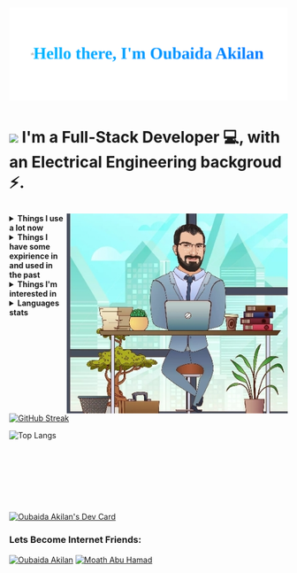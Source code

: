 <h1 align="center" > 

 <img src="https://github.com/OubaidaAkilan/OubaidaAkilan/blob/main/hellothere.svg" width="600px">

</h1>

<h1> 

<p align="left"> 
 <img  src="https://raw.githubusercontent.com/MartinHeinz/MartinHeinz/master/wave.gif" width="55px">
 I'm a Full-Stack Developer 💻, with an Electrical Engineering backgroud ⚡.  
</p>  
 
 
 <img  align="right" src="https://github.com/OubaidaAkilan/OubaidaAkilan/blob/main/githubImg.jpeg" width="400px">
</h1>

<details>
  <summary><b>Things I use a lot now</b></summary>
  <br/>
<picture>
  <!-- JavaScript -->
  <source media="(prefers-color-scheme: dark)" srcset="https://img.shields.io/badge/JavaScript-2e3440.svg?&logo=javascript&logoColor=f7df1e">
  <source media="(prefers-color-scheme: light)" srcset="https://img.shields.io/badge/JavaScript-eceff4.svg?&logo=javascript&logoColor=f7df1e">
  <img class="icon" alt="JavaScript" src="https://img.shields.io/badge/JavaScript-2e3440.svg?&logo=javascript&logoColor=f7df1e">
</picture>

 <picture>
  <!-- Node.js Icon -->
  <source media="(prefers-color-scheme: dark)" srcset="https://img.shields.io/badge/Node.js-2e3440.svg?&logo=node.js&logoColor=339933">
  <source media="(prefers-color-scheme: light)" srcset="https://img.shields.io/badge/Node.js-eceff4.svg?&logo=node.js&logoColor=339933">
  <img alt="Node.js" src="https://img.shields.io/badge/Node.js-2e3440.svg?&logo=node.js&logoColor=339933">
</picture>

<picture>
  <!-- Express Icon -->
  <source media="(prefers-color-scheme: dark)" srcset="https://img.shields.io/badge/Express-2e3440.svg?&logo=express&logoColor=FFFFFF">
  <source media="(prefers-color-scheme: light)" srcset="https://img.shields.io/badge/Express-eceff4.svg?&logo=express&logoColor=FFFFFF">
  <img alt="Express" src="https://img.shields.io/badge/Express-2e3440.svg?&logo=express&logoColor=FFFFFF">
</picture>

<picture>
  <!-- MongoDB Icon -->
  <source media="(prefers-color-scheme: dark)" srcset="https://img.shields.io/badge/MongoDB-2e3440.svg?&logo=mongodb&logoColor=47A248">
  <source media="(prefers-color-scheme: light)" srcset="https://img.shields.io/badge/MongoDB-eceff4.svg?&logo=mongodb&logoColor=47A248">
  <img alt="MongoDB" src="https://img.shields.io/badge/MongoDB-2e3440.svg?&logo=mongodb&logoColor=47A248">
</picture>


 <picture>
  <!-- Mongoose Icon -->
  <source media="(prefers-color-scheme: dark)" srcset="https://img.shields.io/badge/Mongoose-2e3440.svg?&logo=mongoose&logoColor=880000">
  <source media="(prefers-color-scheme: light)" srcset="https://img.shields.io/badge/Mongoose-eceff4.svg?&logo=mongoose&logoColor=880000">
  <img alt="Mongoose" src="https://img.shields.io/badge/Mongoose-2e3440.svg?&logo=mongoose&logoColor=880000">
</picture>

<picture>
  <!-- Axios Icon -->
  <source media="(prefers-color-scheme: dark)" srcset="https://img.shields.io/badge/Axios-2e3440.svg?&logo=axios&logoColor=61DAFB">
  <source media="(prefers-color-scheme: light)" srcset="https://img.shields.io/badge/Axios-eceff4.svg?&logo=axios&logoColor=61DAFB">
  <img alt="Axios" src="https://img.shields.io/badge/Axios-2e3440.svg?&logo=axios&logoColor=61DAFB">
</picture>
 
  <br>
 
 <picture>
  <!-- HTML -->
  <source media="(prefers-color-scheme: dark)" srcset="https://img.shields.io/badge/HTML-2e3440.svg?&logo=html5&logoColor=e34c26">
  <source media="(prefers-color-scheme: light)" srcset="https://img.shields.io/badge/HTML-eceff4.svg?&logo=html5&logoColor=e34c26">
  <img class="icon" alt="HTML" src="https://img.shields.io/badge/HTML-2e3440.svg?&logo=html5&logoColor=e34c26">
</picture>

<picture>
  <!-- CSS -->
  <source media="(prefers-color-scheme: dark)" srcset="https://img.shields.io/badge/CSS-2e3440.svg?&logo=css3&logoColor=1572b6">
  <source media="(prefers-color-scheme: light)" srcset="https://img.shields.io/badge/CSS-eceff4.svg?&logo=css3&logoColor=1572b6">
  <img class="icon" alt="CSS" src="https://img.shields.io/badge/CSS-2e3440.svg?&logo=css3&logoColor=1572b6">
</picture>
 <picture>
  <!-- React Bootstrap Icon -->
  <source media="(prefers-color-scheme: dark)" srcset="https://img.shields.io/badge/React%20Bootstrap-2e3440.svg?&logo=bootstrap&logoColor=61DAFB">
  <source media="(prefers-color-scheme: light)" srcset="https://img.shields.io/badge/React%20Bootstrap-eceff4.svg?&logo=bootstrap&logoColor=61DAFB">
  <img alt="React Bootstrap" src="https://img.shields.io/badge/React%20Bootstrap-2e3440.svg?&logo=bootstrap&logoColor=61DAFB">
</picture>

<picture>
  <!-- Material UI Icon -->
  <source media="(prefers-color-scheme: dark)" srcset="https://img.shields.io/badge/Material%20UI-2e3440.svg?&logo=material-ui&logoColor=0081CB">
  <source media="(prefers-color-scheme: light)" srcset="https://img.shields.io/badge/Material%20UI-eceff4.svg?&logo=material-ui&logoColor=0081CB">
  <img alt="Material UI" src="https://img.shields.io/badge/Material%20UI-2e3440.svg?&logo=material-ui&logoColor=0081CB">
</picture>

<picture>
  <!-- Tailwind CSS Icon -->
  <source media="(prefers-color-scheme: dark)" srcset="https://img.shields.io/badge/Tailwind%20CSS-2e3440.svg?&logo=tailwind-css&logoColor=38B2AC">
  <source media="(prefers-color-scheme: light)" srcset="https://img.shields.io/badge/Tailwind%20CSS-eceff4.svg?&logo=tailwind-css&logoColor=38B2AC">
  <img alt="Tailwind CSS" src="https://img.shields.io/badge/Tailwind%20CSS-2e3440.svg?&logo=tailwind-css&logoColor=38B2AC">
</picture>
 
 <picture>
  <!-- Sass Icon -->
  <source media="(prefers-color-scheme: dark)" srcset="https://img.shields.io/badge/Sass-2e3440.svg?&logo=sass&logoColor=CC6699">
  <source media="(prefers-color-scheme: light)" srcset="https://img.shields.io/badge/Sass-eceff4.svg?&logo=sass&logoColor=CC6699">
  <img alt="Sass" src="https://img.shields.io/badge/Sass-2e3440.svg?&logo=sass&logoColor=CC6699">
</picture>
 <br>
<picture>
  <!-- ReactJS Icon -->
  <source media="(prefers-color-scheme: dark)" srcset="https://img.shields.io/badge/React-2e3440.svg?&logo=react&logoColor=61DAFB">
  <source media="(prefers-color-scheme: light)" srcset="https://img.shields.io/badge/React-eceff4.svg?&logo=react&logoColor=61DAFB">
  <img alt="React" src="https://img.shields.io/badge/React-2e3440.svg?&logo=react&logoColor=61DAFB">
</picture>

<picture>
  <!-- React Hooks Icon -->
  <source media="(prefers-color-scheme: dark)" srcset="https://img.shields.io/badge/React%20Hooks-2e3440.svg?&logo=react&logoColor=61DAFB">
  <source media="(prefers-color-scheme: light)" srcset="https://img.shields.io/badge/React%20Hooks-eceff4.svg?&logo=react&logoColor=61DAFB">
  <img alt="React Hooks" src="https://img.shields.io/badge/React%20Hooks-2e3440.svg?&logo=react&logoColor=61DAFB">
</picture>
 
  <picture>
   <!-- ReactQuery -->
    <source media="(prefers-color-scheme: dark)" srcset="https://img.shields.io/badge/React%20Query-2e3440.svg?&logo=reactquery&logoColor=ff4154">
    <source media="(prefers-color-scheme: light)"srcset="https://img.shields.io/badge/React%20Query-eceff4.svg?&logo=reactquery&logoColor=ff4154">
    <img alt="ReactQuery" src="https://img.shields.io/badge/React%20Query-eceff4.svg?&logo=reactquery&logoColor=ff4154">
  </picture>
 
  <picture>
   <!-- React Router -->
    <source media="(prefers-color-scheme: dark)" srcset="https://img.shields.io/badge/React%20Router-2e3440.svg?&logo=reactrouter&logoColor=white">
    <source media="(prefers-color-scheme: light)"srcset="https://img.shields.io/badge/React%20Router-eceff4.svg?&logo=reactrouter&logoColor=black">
    <img alt="ReactRouter" src="https://img.shields.io/badge/React%20Router-eceff4.svg?&logo=reactrouter&logoColor=white">
  </picture>
 
 <picture>
  <!-- Chart.js Icon -->
  <source media="(prefers-color-scheme: dark)" srcset="https://img.shields.io/badge/Chart.js-2e3440.svg?&logo=chart-dot-js&logoColor=FF6384">
  <source media="(prefers-color-scheme: light)" srcset="https://img.shields.io/badge/Chart.js-eceff4.svg?&logo=chart-dot-js&logoColor=FF6384">
  <img alt="Chart.js" src="https://img.shields.io/badge/Chart.js-2e3440.svg?&logo=chart-dot-js&logoColor=FF6384">
</picture>
 
  <br>
 
  <picture>
    <source media="(prefers-color-scheme: dark)" srcset="https://img.shields.io/badge/Git-2e3440.svg?&logo=git&logoColor=f74d27">
    <source media="(prefers-color-scheme: light)"srcset="https://img.shields.io/badge/Git-eceff4.svg?&logo=git&logoColor=f74d27">
    <img alt="Git" src="https://img.shields.io/badge/Git-eceff4.svg?&logo=git&logoColor=f74d27">
  </picture>
  <picture>
    <source media="(prefers-color-scheme: dark)" srcset="https://img.shields.io/badge/GitHub-2e3440.svg?&logo=github&logoColor=white">
    <source media="(prefers-color-scheme: light)"srcset="https://img.shields.io/badge/GitHub-eceff4.svg?&logo=github&logoColor=black">
    <img alt="GitHub" src="https://img.shields.io/badge/GitHub-eceff4.svg?&logo=github&logoColor=white">
  </picture>
  <picture>
    <source media="(prefers-color-scheme: dark)" srcset="https://img.shields.io/badge/Github%20Actions-2e3440.svg?&logo=github-actions&logoColor=2088FF">
    <source media="(prefers-color-scheme: light)"srcset="https://img.shields.io/badge/Github%20Actions-eceff4.svg?&logo=github-actions&logoColor=2088FF">
    <img alt="GithubActions" src="https://img.shields.io/badge/Github%20Actions-eceff4.svg?&logo=github-actions&logoColor=2088FF">
  </picture>
  <br>
 <picture>
  <!-- Postman Icon -->
  <source media="(prefers-color-scheme: dark)" srcset="https://img.shields.io/badge/Postman-2e3440.svg?&logo=postman&logoColor=FF6C37">
  <source media="(prefers-color-scheme: light)" srcset="https://img.shields.io/badge/Postman-eceff4.svg?&logo=postman&logoColor=FF6C37">
  <img alt="Postman" src="https://img.shields.io/badge/Postman-2e3440.svg?&logo=postman&logoColor=FF6C37">
</picture>
 
  <picture>
   <!-- VS Code -->
    <source media="(prefers-color-scheme: dark)" srcset="https://img.shields.io/badge/VS%20Code-2e3440.svg?&logo=visual-studio-code&logoColor=007ACC">
    <source media="(prefers-color-scheme: light)"srcset="https://img.shields.io/badge/VS%20Code-eceff4.svg?&logo=visual-studio-code&logoColor=007ACC">
    <img alt="VSCode" src="https://img.shields.io/badge/VS%20Code-eceff4.svg?&logo=visual-studio-code&logoColor=007ACC">
  </picture>

 
</details>


<details>
  <summary><b>Things I have some expirience in and used in the past</b></summary>
  <br/>
 <picture>
  <!-- Dart -->
  <source media="(prefers-color-scheme: dark)" srcset="https://img.shields.io/badge/Dart-2e3440.svg?&logo=dart&logoColor=0175c2">
  <source media="(prefers-color-scheme: light)" srcset="https://img.shields.io/badge/Dart-eceff4.svg?&logo=dart&logoColor=0175c2">
  <img class="icon" alt="Dart" src="https://img.shields.io/badge/Dart-2e3440.svg?&logo=dart&logoColor=0175c2">
</picture>
 <picture>
  <!-- Flutter -->
  <source media="(prefers-color-scheme: dark)" srcset="https://img.shields.io/badge/Flutter-2e3440.svg?&logo=flutter&logoColor=02569B">
  <source media="(prefers-color-scheme: light)" srcset="https://img.shields.io/badge/Flutter-eceff4.svg?&logo=flutter&logoColor=02569B">
  <img alt="Flutter" src="https://img.shields.io/badge/Flutter-2e3440.svg?&logo=flutter&logoColor=02569B">
</picture>
 <picture>
  <!-- MySQL Icon -->
  <source media="(prefers-color-scheme: dark)" srcset="https://img.shields.io/badge/MySQL-2e3440.svg?&logo=mysql&logoColor=4479A1">
  <source media="(prefers-color-scheme: light)" srcset="https://img.shields.io/badge/MySQL-eceff4.svg?&logo=mysql&logoColor=4479A1">
  <img alt="MySQL" src="https://img.shields.io/badge/MySQL-2e3440.svg?&logo=mysql&logoColor=4479A1">
</picture>
 <br/>
 <picture>
  <!-- PostgreSQL Icon -->
  <source media="(prefers-color-scheme: dark)" srcset="https://img.shields.io/badge/PostgreSQL-2e3440.svg?&logo=postgresql&logoColor=336791">
  <source media="(prefers-color-scheme: light)" srcset="https://img.shields.io/badge/PostgreSQL-eceff4.svg?&logo=postgresql&logoColor=336791">
  <img alt="PostgreSQL" src="https://img.shields.io/badge/PostgreSQL-2e3440.svg?&logo=postgresql&logoColor=336791">
</picture>
 <picture>
  <!-- Sequelize Icon -->
  <source media="(prefers-color-scheme: dark)" srcset="https://img.shields.io/badge/Sequelize-2e3440.svg?&logo=sequelize&logoColor=52B0E7">
  <source media="(prefers-color-scheme: light)" srcset="https://img.shields.io/badge/Sequelize-eceff4.svg?&logo=sequelize&logoColor=52B0E7">
  <img alt="Sequelize" src="https://img.shields.io/badge/Sequelize-2e3440.svg?&logo=sequelize&logoColor=52B0E7">
</picture>
<picture>
   <!-- Insomnia -->
    <source media="(prefers-color-scheme: dark)" srcset="https://img.shields.io/badge/Insomnia-2e3440.svg?&logo=insomnia&logoColor=5e01d4">
    <source media="(prefers-color-scheme: light)"srcset="https://img.shields.io/badge/Insomnia-eceff4.svg?&logo=insomnia&logoColor=5e01d4">
    <img alt="Insomnia" src="https://img.shields.io/badge/Insomnia-eceff4.svg?&logo=insomnia&logoColor=5e01d4">
</picture>  
   <picture>
   <!-- Firebase -->
    <source media="(prefers-color-scheme: dark)" srcset="https://img.shields.io/badge/Firebase-2e3440.svg?&logo=firebase&logoColor=FFCA28">
    <source media="(prefers-color-scheme: light)"srcset="https://img.shields.io/badge/Firebase-eceff4.svg?&logo=firebase&logoColor=FFCA28">
    <img alt="Firebase" src="https://img.shields.io/badge/Firebase-eceff4.svg?&logo=firebase&logoColor=FFCA28">
  </picture>
   </details>

 
 
 <details>
    <summary><b>Things I'm interested in</b></summary>
    <br/>
     <picture>
    <!-- Next.js Icon -->
    <source media="(prefers-color-scheme: dark)" srcset="https://img.shields.io/badge/Next.js-2e3440.svg?&logo=next.js&logoColor=white">
    <source media="(prefers-color-scheme: light)" srcset="https://img.shields.io/badge/Next.js-eceff4.svg?&logo=next.js&logoColor=white">
    <img alt="Next.js" src="https://img.shields.io/badge/Next.js-2e3440.svg?&logo=next.js&logoColor=white">
  </picture>

  <picture>
    <!-- TypeScript Icon -->
    <source media="(prefers-color-scheme: dark)" srcset="https://img.shields.io/badge/TypeScript-2e3440.svg?&logo=typescript&logoColor=3278c7">
    <source media="(prefers-color-scheme: light)" srcset="https://img.shields.io/badge/TypeScript-eceff4.svg?&logo=typescript&logoColor=3278c7">
    <img alt="TypeScript" src="https://img.shields.io/badge/TypeScript-2e3440.svg?&logo=typescript&logoColor=3278c7">
  </picture>
    <br/>
    <picture>
    <!-- Python Icon -->
    <source media="(prefers-color-scheme: dark)" srcset="https://img.shields.io/badge/Python-2e3440.svg?&logo=python&logoColor=3776AB">
    <source media="(prefers-color-scheme: light)" srcset="https://img.shields.io/badge/Python-eceff4.svg?&logo=python&logoColor=3776AB">
    <img alt="Python" src="https://img.shields.io/badge/Python-2e3440.svg?&logo=python&logoColor=3776AB">
  </picture>

  <picture>
    <!-- Django Icon -->
    <source media="(prefers-color-scheme: dark)" srcset="https://img.shields.io/badge/Django-2e3440.svg?&logo=django&logoColor=092E20">
    <source media="(prefers-color-scheme: light)" srcset="https://img.shields.io/badge/Django-eceff4.svg?&logo=django&logoColor=092E20">
    <img alt="Django" src="https://img.shields.io/badge/Django-2e3440.svg?&logo=django&logoColor=092E20">
  </picture>
  <picture>
   <!-- Flask Icon -->
    <source media="(prefers-color-scheme: dark)" srcset="https://img.shields.io/badge/Flask-000000.svg?&logo=flask&logoColor=white">
    <source media="(prefers-color-scheme: light)" srcset="https://img.shields.io/badge/Flask-000000.svg?&logo=flask&logoColor=black">
    <img alt="Flask" src="https://img.shields.io/badge/Flask-000000.svg?&logo=flask&logoColor=black">
  </picture>
    <br/>
  <picture>
    <!-- Docker Icon -->
    <source media="(prefers-color-scheme: dark)" srcset="https://img.shields.io/badge/Docker-2e3440.svg?&logo=docker&logoColor=2496ED">
    <source media="(prefers-color-scheme: light)" srcset="https://img.shields.io/badge/Docker-eceff4.svg?&logo=docker&logoColor=2496ED">
    <img alt="Docker" src="https://img.shields.io/badge/Docker-2e3440.svg?&logo=docker&logoColor=2496ED">
  </picture>
 </details>
  
<details>
  <summary><b>Languages stats</b></summary>
  <br/>
  <picture align="left">
    <source media="(prefers-color-scheme: dark)" srcset="https://github-profile-summary-cards.vercel.app/api/cards/repos-per-language?username=oubaidaakilan&theme=nord_dark">
    <source media="(prefers-color-scheme: light)"srcset="https://github-profile-summary-cards.vercel.app/api/cards/repos-per-language?username=oubaidaakilan&theme=nord_bright">
    <img alt="Repos per language" src="https://github-profile-summary-cards.vercel.app/api/cards/repos-per-language?username=oubaidaakilan&theme=nord_dark">
  </picture>
 <br/>
  <picture align="right">
    <source media="(prefers-color-scheme: dark)" srcset="https://github-profile-summary-cards.vercel.app/api/cards/most-commit-language?username=oubaidaakilan&theme=nord_dark">
    <source media="(prefers-color-scheme: light)"srcset="https://github-profile-summary-cards.vercel.app/api/cards/most-commit-language?username=oubaidaakilan&theme=nord_bright">
    <img alt="Most commit languages" src="https://github-profile-summary-cards.vercel.app/api/cards/most-commit-language?username=oubaidaakilan&theme=nord_dark">
  </picture>
 <br/>
 <picture>
  <source media="(prefers-color-scheme: dark)" srcset="https://github-profile-summary-cards.vercel.app/api/cards/profile-details?username=oubaidaakilan&theme=nord_dark">
  <source media="(prefers-color-scheme: light)"srcset="https://github-profile-summary-cards.vercel.app/api/cards/profile-details?username=oubaidaakilan&theme=nord_bright">
  <img alt="My GitHub Stats" src="https://github-profile-summary-cards.vercel.app/api/cards/profile-details?username=oubaidaakilan&theme=nord_dark">
</picture>
 
</details>


<!-- <details>
  <summary><b>👩‍💻 Languages stats</b></summary>
    <img   src="http://github-readme-streak-stats.herokuapp.com?user=oubaidaakilan&hide_border=true&exclude_days=Fri&card_width=505)](https://git.io/streak-stats" width="400px">
 <br>
   <img   src="https://github-readme-stats.vercel.app/api/top-langs/?username=oubaidaakilan&layout=compact" width="400px">
  <br/>
 </details> -->

 
 

  [![GitHub Streak](http://github-readme-streak-stats.herokuapp.com?user=oubaidaakilan&hide_border=true&exclude_days=Fri&card_width=505&theme=nord_dark)](https://git.io/streak-stats)
 

 
 ![Top Langs](https://github-readme-stats.vercel.app/api/top-langs/?username=oubaidaakilan&layout=compact)
 



<br>
<br>
<br>


<!-- [![Top Langs](https://github-readme-stats.vercel.app/api/top-langs/?username=oubaidaakilan)](https://github.com/anuraghazra/github-readme-stats) -->


<br>
<br>
<br>


<a href="https://app.daily.dev/Oubaidaakilan"><img src="https://api.daily.dev/devcards/3082bfff60404670aeeff21c71279859.png?r=864" width="400" alt="Oubaida Akilan's Dev Card"/></a>

<h3 >Lets Become Internet Friends:</h3>
<div align="left">
<p><a href="https://www.linkedin.com/in/oubaida-akilan-312470120/" target="blank"><img align="center" src="https://www.svgrepo.com/show/176736/linkedin-social-media.svg" alt="Oubaida Akilan" height="30" width="40" /></a> <a href="mailto:oubaida.jehad@outlook.com" target="blank"><img align="center" src="https://www.svgrepo.com/show/49695/mail.svg" alt="Moath Abu Hamad" height="30" width="40" /></a></p>
</div>

